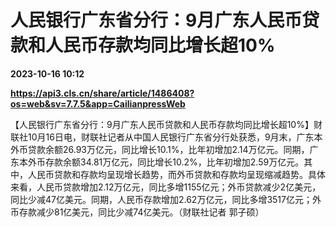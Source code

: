 # 人民银行广东省分行：9月广东人民币贷款和人民币存款均同比增长超10%

**2023-10-16 10:12**

**https://api3.cls.cn/share/article/1486408?os=web&sv=7.7.5&app=CailianpressWeb**

【人民银行广东省分行：9月广东人民币贷款和人民币存款均同比增长超10%】财联社10月16日电，财联社记者从中国人民银行广东省分行处获悉，9月末，广东本外币贷款余额26.93万亿元，同比增长10.1%，比年初增加2.14万亿元。同期，广东本外币存款余额34.81万亿元，同比增长10.2%，比年初增加2.59万亿元。其中，人民币贷款和存款均呈现增长趋势，而外币贷款和存款均呈现缩减趋势。具体来看，人民币贷款增加2.12万亿元，同比多增1155亿元；外币贷款减少2亿美元，同比少减47亿美元。同期，人民币存款增加2.62万亿元，同比多增3517亿元；外币存款减少81亿美元，同比少减74亿美元。（财联社记者 郭子硕）
